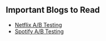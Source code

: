 ## Important Blogs to Read
- [Netflix A/B Testing](https://netflixtechblog.com/what-is-an-a-b-test-b08cc1b57962)
- [Spotify A/B Testing](https://confidence.spotify.com/blog/ab-tests-and-rollouts)
